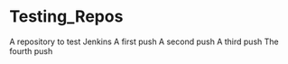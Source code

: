 # Testing_Repos
A repository to test Jenkins 
A first push
A second push
A third push
The fourth push
